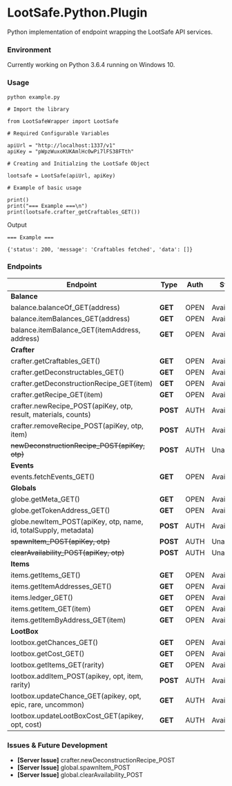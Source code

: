 # LootSafe.Python.Plugin
Python implementation of endpoint wrapping the LootSafe API services.

### Environment

Currently working on Python 3.6.4 running on Windows 10.

### Usage

```
python example.py
```

```
# Import the library

from LootSafeWrapper import LootSafe

# Required Configurable Variables

apiUrl = "http://localhost:1337/v1"
apiKey = "pWpzWuxoKUKAmlHc0wPi7lFS38FTth"

# Creating and Initialzing the LootSafe Object

lootsafe = LootSafe(apiUrl, apiKey)

# Example of basic usage

print()
print("=== Example ===\n")
print(lootsafe.crafter_getCraftables_GET())
```

Output
```
=== Example ===

{'status': 200, 'message': 'Craftables fetched', 'data': []}
```

### Endpoints

 Endpoint  | Type | Auth | Status |
|---|---|---|---|
| **Balance**   |   |   |   |
| balance.balanceOf_GET(address)  | **GET**  | OPEN  | Available |
| balance.itemBalances_GET(address)  | **GET**  | OPEN  | Available |
| balance.itemBalance_GET(itemAddress, address)  | **GET**  | OPEN   | Available |
| **Crafter**   |   |   |   |
| crafter.getCraftables_GET()  | **GET**  | OPEN   | Available |
| crafter.getDeconstructables_GET()  | **GET**  | OPEN   | Available |
| crafter.getDeconstructionRecipe_GET(item)  | **GET**  | OPEN   | Available |
| crafter.getRecipe_GET(item) | **GET**  | OPEN   | Available |
| crafter.newRecipe_POST(apiKey, otp, result, materials, counts)  | **POST**  | AUTH   | Available |
| crafter.removeRecipe_POST(apiKey, otp, item)  | **POST**  | AUTH   | Available |
| ~~newDeconstructionRecipe_POST(apiKey, otp)~~ | **POST**  | AUTH   | Unavailable |
| **Events**  |   |   |   |
| events.fetchEvents_GET()  | **GET**  | OPEN   | Available |
| **Globals**  |   |   |   |
| globe.getMeta_GET()  | **GET**  | OPEN   | Available |
| globe.getTokenAddress_GET()  | **GET**  | OPEN   | Available |
| globe.newItem_POST(apiKey, otp, name, id, totalSupply, metadata) | **POST**  | AUTH   | Available |
| ~~spawnItem_POST(apiKey, otp)~~  | **POST**   | AUTH   | Unavailable |
| ~~clearAvailability_POST(apiKey, otp)~~  | **POST**   | AUTH   | Unavailable |
| **Items**  |   |   |   |
| items.getItems_GET()  | **GET**  | OPEN   | Available |
| items.getItemAddresses_GET()  | **GET**  | OPEN   | Available |
| items.ledger_GET()  | **GET**  | OPEN   | Available |
| items.getItem_GET(item)  | **GET**  | OPEN   | Available |
| items.getItemByAddress_GET(item) | **GET**  | OPEN   | Available |
| **LootBox** |   |   |   |
| lootbox.getChances_GET()  | **GET**  | OPEN   | Available |
| lootbox.getCost_GET()  | **GET**  | OPEN   | Available |
| lootbox.getItems_GET(rarity)  | **GET**  | OPEN   | Available |
| lootbox.addItem_POST(apikey, opt, item, rarity)  | **POST**  | AUTH  | Available |
| lootbox.updateChance_GET(apikey, opt, epic,  rare, uncommon) | **GET**  | AUTH  | Available |
| lootbox.updateLootBoxCost_GET(apikey, opt, cost)  | **GET**  | AUTH  | Available |

### Issues & Future Development

* **[Server Issue]** crafter.newDeconstructionRecipe_POST
* **[Server Issue]** global.spawnItem_POST
* **[Server Issue]** global.clearAvailability_POST
